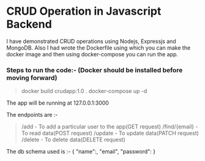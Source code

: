 # CRUD Operation in Javascript Backend

I have demonstrated CRUD operations using Nodejs, Expressjs and MongoDB.
Also I had wrote the Dockerfile using which you can make the docker image and then using docker-compose you can run the app.

### Steps to run the code:- (Docker should be installed before moving forward)
>docker build crudapp:1.0 .
>docker-compose up -d

The app will be running at 127.0.0.1:3000

The endpoints are :- 
>/add - To add a particular user to the app(GET request)
>/find/{email} - To read data(POST request)
>/update - To update data(PATCH request)
>/delete - To delete data(DELETE request)

The db schema used is :-
{
"name":<name of the user>,
"email"<email of the user>,
"password":<password of the user>
}

